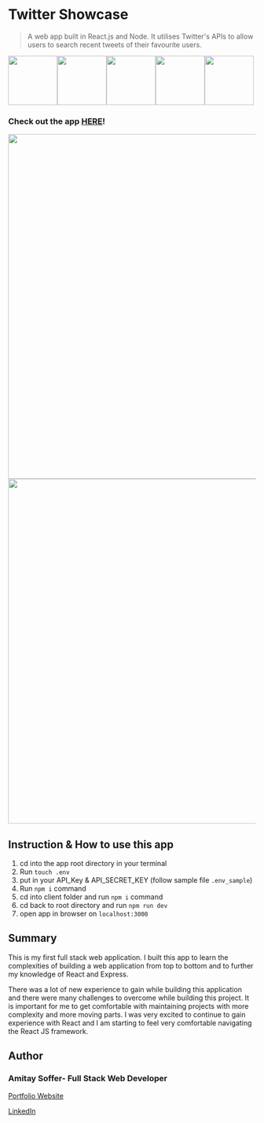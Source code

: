# Twitter Showcase

> A web app built in React.js and Node. It utilises Twitter's APIs to allow users to search recent tweets of their favourite users.

<img src="https://img.icons8.com/plasticine/480/000000/react.png" width="100"/><img src="https://img.icons8.com/color/480/000000/css3.png" width="100"/><img src="https://img.icons8.com/color/480/000000/html-5.png" width="100"/><img src="https://img.icons8.com/color/480/000000/heroku.png" width="100"/><img src="https://img.icons8.com/color/480/000000/nodejs.png" width="100"/>

### Check out the app [HERE](https://as-twitter-showcase.herokuapp.com/)!

<img src="https://user-images.githubusercontent.com/31068256/98990076-e7522180-2521-11eb-84e8-bbb818326e9b.png" width="700" /><img src="https://user-images.githubusercontent.com/31068256/98990104-f1742000-2521-11eb-9583-ebebb85b305f.png" width="700" />

## Instruction & How to use this app

1. cd into the app root directory in your terminal
2. Run `touch .env`
3. put in your API_Key & API_SECRET_KEY (follow sample file `.env_sample`)
4. Run `npm i` command
5. cd into client folder and run `npm i` command
6. cd back to root directory and run `npm run dev`
7. open app in browser on `localhost:3000`

## Summary

This is my first full stack web application. I built this app to learn the complexities of building a web application from top to bottom and to further my knowledge of React and Express.

There was a lot of new experience to gain while building this application and there were many challenges to overcome while building this project. It is important for me to get comfortable with maintaining projects with more complexity and more moving parts. I was very excited to continue to gain experience with React and I am starting to feel very comfortable navigating the React JS framework.

## Author

### Amitay Soffer- Full Stack Web Developer

<a href="https://www.esncz.org/sites/default/files/imce/under-construction.jpg" target="_blank" rel="noopener">Portfolio Website</a>

[LinkedIn](https://www.linkedin.com/in/amitay-soffer-137304151/)
